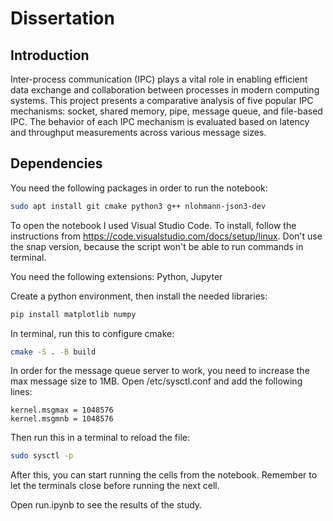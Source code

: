# Dissertation

## Introduction

Inter-process communication (IPC) plays a vital role in enabling efficient data exchange and collaboration between processes in modern computing systems. This project presents a comparative analysis of five popular IPC mechanisms: socket, shared memory, pipe, message queue, and file-based IPC. The behavior of each IPC mechanism is evaluated based on latency and throughput measurements across various message sizes.

## Dependencies

You need the following packages in order to run the notebook:
```bash
sudo apt install git cmake python3 g++ nlohmann-json3-dev
```

To open the notebook I used Visual Studio Code. To install, follow the instructions from https://code.visualstudio.com/docs/setup/linux.
Don't use the snap version, because the script won't be able to run commands in terminal.

You need the following extensions: Python, Jupyter

Create a python environment, then install the needed libraries:
```bash
pip install matplotlib numpy
```

In terminal, run this to configure cmake:
```bash
cmake -S . -B build
```

In order for the message queue server to work, you need to increase the max message size to 1MB.
Open /etc/sysctl.conf and add the following lines:
```
kernel.msgmax = 1048576 
kernel.msgmnb = 1048576
```

Then run this in a terminal to reload the file:
```bash
sudo sysctl -p
```

After this, you can start running the cells from the notebook. Remember to let the terminals close before running the next cell.

Open run.ipynb to see the results of the study.
